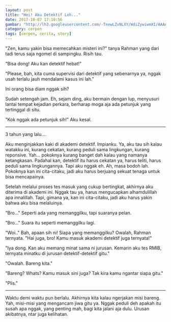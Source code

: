 ```yaml
---
layout: post
title: "Hei! Aku Detektif Loh..."
date: 2017-10-07 17:10:56
gambar: "http://lh3.googleusercontent.com/-TnewLZvNLXY/WdiZywiwmXI/AAAAAAAACaQ/rpuoqNV4WOsvp2lhYT_1J0Cbr-woP9AXwCLcBGAs/s900/detective_conan_239_colour_by_teisson-d3iamvj.png"
category: cerpen
tags: [cerpen, cerita, story]
---
```


"Zen, kamu yakin bisa memecahkan misteri ini?" tanya Rahman yang dari tadi terus saja ngomel di sampingku. Risih tau.

"Bisa dong! Aku kan detektif hebat!"

"Please, bah, kita cuma supervisi dari detektif yang sebenarnya ya, nggak usah terlalu jauh mendalami kasus ini lah."

Ini orang bisa diam nggak sih?

Sudah setengah jam. Eh, sejam ding, aku bermain dengan lup, menyusuri lantai tempat kejadian perkara, berharap moga aja ada petunjuk yang tertinggal di situ.

"Kok nggak ada petunjuk sih!" Aku kesal.

---

3 tahun yang lalu....

Aku menginjakkan kaki di akademi detektif. Impianku. Ya, aku tau sih kalau watakku ini, kurang cekatan, kurang peduli sama lingkungan, kurang reponsive. Yah... pokoknya kurang banget dah kalau yang namanya ketangkasan. Padahal kan, detektif itu harus cekatan ya, harus teliti, harus peduli sama lingkungannya. Tapi aku nggak eh. Ah, masa bodoh lah. Pokoknya kan ini cita-citaku, jadi aku harus berjuang sekuat tenaga untuk bisa mencapainya.

Setelah melalui proses tes masuk yang cukup bertingkat, akhirnya aku diterima di akademi ini. Nggak tau ya, harus mengucapkan alhamdulillah apa innalillah. Tapi, gimana ya, kan ini cita-citaku, jadi aku harus yakin bahwa aku bisa melaluinya.

"Bro..." Seperti ada yang memanggilku, tapi suaranya pelan.

"Bro..." Suara itu seperti memanggilku lagi.

"Woi.." Bah, apaan sih ni! Siapa yang memanggilku? Owalah, Rahman ternyata. "Hai juga, bro! Kamu masuk akademi detektif juga ternyata!"

"Iya dong. Kan aku memang minat sama ni jurusan. Kemarin aku tes RMIB, ternyata minatku di jurusan detektif-detektif gitu."

"Owalah. Bareng kita."

"Bareng? Whats? Kamu masuk sini juga? Tak kira kamu ngantar siapa gitu."

"Plis."

---

Waktu demi waktu pun berlalu. Akhirnya kita kalau ngerjakan misi bareng. Yah, misi-misi yang mengancam jiwa gitu ya. Nggak peduli deh apakah itu susah apa nggak, yang penting mah, bagi kita jalani aja dulu. Urusan akibatnya, ntar juga kelihatan.